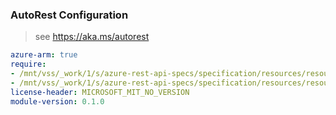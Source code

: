 ### AutoRest Configuration

> see https://aka.ms/autorest

``` yaml
azure-arm: true
require:
- /mnt/vss/_work/1/s/azure-rest-api-specs/specification/resources/resource-manager/Microsoft.Resources/deploymentScripts/readme.md
- /mnt/vss/_work/1/s/azure-rest-api-specs/specification/resources/resource-manager/Microsoft.Resources/deploymentScripts/readme.go.md
license-header: MICROSOFT_MIT_NO_VERSION
module-version: 0.1.0

```